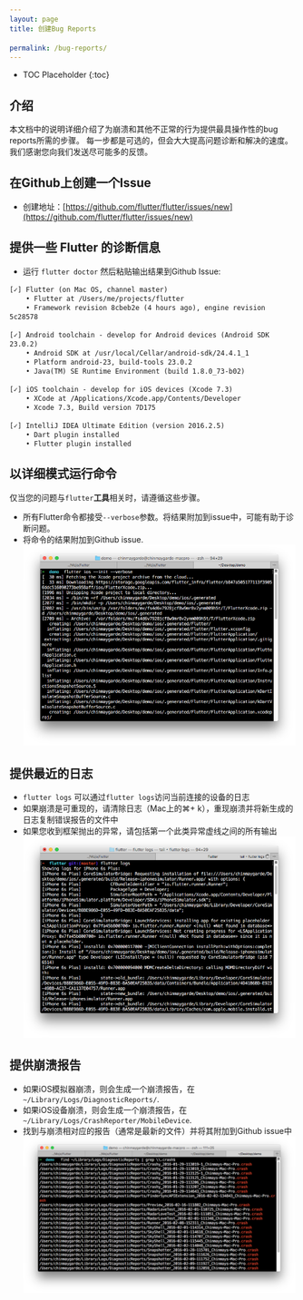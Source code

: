 ```yaml
---
layout: page
title: 创建Bug Reports

permalink: /bug-reports/
---
```


* TOC Placeholder
{:toc}

## 介绍

本文档中的说明详细介绍了为崩溃和其他不正常的行为提供最具操作性的bug reports所需的步骤。
每一步都是可选的，但会大大提高问题诊断和解决的速度。我们感谢您向我们发送尽可能多的反馈。

## 在Github上创建一个Issue
* 创建地址：[https://github.com/flutter/flutter/issues/new](https://github.com/flutter/flutter/issues/new)

## 提供一些 Flutter 的诊断信息
* 运行 `flutter doctor` 然后粘贴输出结果到Github Issue:

```
[✓] Flutter (on Mac OS, channel master)
    • Flutter at /Users/me/projects/flutter
    • Framework revision 8cbeb2e (4 hours ago), engine revision 5c28578

[✓] Android toolchain - develop for Android devices (Android SDK 23.0.2)
    • Android SDK at /usr/local/Cellar/android-sdk/24.4.1_1
    • Platform android-23, build-tools 23.0.2
    • Java(TM) SE Runtime Environment (build 1.8.0_73-b02)

[✓] iOS toolchain - develop for iOS devices (Xcode 7.3)
    • XCode at /Applications/Xcode.app/Contents/Developer
    • Xcode 7.3, Build version 7D175

[✓] IntelliJ IDEA Ultimate Edition (version 2016.2.5)
    • Dart plugin installed
    • Flutter plugin installed
```

## 以详细模式运行命令
仅当您的问题与`flutter`**工具**相关时，请遵循这些步骤。

* 所有Flutter命令都接受`--verbose`参数。将结果附加到issue中，可能有助于诊断问题。
* 将命令的结果附加到Github issue.
![flutter verbose](/images/verbose_flag.png)

## 提供最近的日志
* `flutter logs` 可以通过`flutter logs`访问当前连接的设备的日志
* 如果崩溃是可重现的，请清除日志（Mac上的⌘+ k），重现崩溃并将新生成的日志复制错误报告的文件中
* 如果您收到框架抛出的异常，请包括第一个此类异常虚线之间的所有输出
![flutter logs](/images/logs.png)


## 提供崩溃报告
* 如果iOS模拟器崩溃，则会生成一个崩溃报告，在 `~/Library/Logs/DiagnosticReports/`.
* 如果iOS设备崩溃，则会生成一个崩溃报告，在 `~/Library/Logs/CrashReporter/MobileDevice`.
* 找到与崩溃相对应的报告（通常是最新的文件）并将其附加到Github issue中
![crash report](/images/crash_reports.png)
